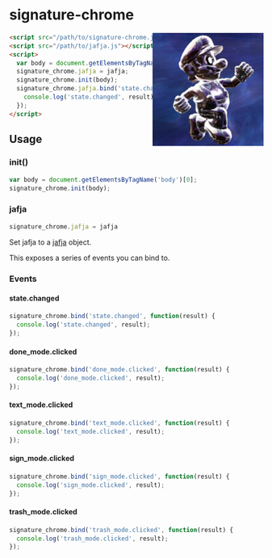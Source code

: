 # signature-chrome

<img src="https://raw.githubusercontent.com/motdotla/signature-chrome/master/signature-chrome.png" alt="signature-chrome" align="right" width="220" />

```html
<script src="/path/to/signature-chrome.js"></script>
<script src="/path/to/jafja.js"></script>
<script>
  var body = document.getElementsByTagName('body')[0];
  signature_chrome.jafja = jafja;
  signature_chrome.init(body);
  signature_chrome.jafja.bind('state.changed', function(result) {
    console.log('state.changed', result);
  });
</script>
```

## Usage

### init()

```javascript
var body = document.getElementsByTagName('body')[0];
signature_chrome.init(body);
```

### jafja

```javascript
signature_chrome.jafja = jafja
```

Set jafja to a [jafja](https://github.com/motdotla/jafja) object.

This exposes a series of events you can bind to.

### Events

#### state.changed

```javascript
signature_chrome.bind('state.changed', function(result) {
  console.log('state.changed', result);
});
```

#### done_mode.clicked

```javascript
signature_chrome.bind('done_mode.clicked', function(result) {
  console.log('done_mode.clicked', result);
});
```

#### text_mode.clicked

```javascript
signature_chrome.bind('text_mode.clicked', function(result) {
  console.log('text_mode.clicked', result);
});
```

#### sign_mode.clicked

```javascript
signature_chrome.bind('sign_mode.clicked', function(result) {
  console.log('sign_mode.clicked', result);
});
```

#### trash_mode.clicked

```javascript
signature_chrome.bind('trash_mode.clicked', function(result) {
  console.log('trash_mode.clicked', result);
});
```
